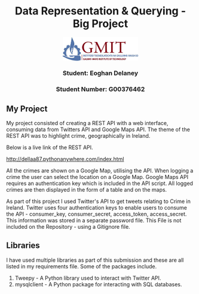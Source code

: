 <p>
    <h1 align="center">Data Representation & Querying - Big Project</h1>
    <p align="center"><img align="center" src='staticpages/img/GMIT.jpg' width=40%/></p>
    <h3 align="center">Student: Eoghan Delaney</h3>
    <h3 align="center">Student Number: G00376462</h3>
</p>

## My Project
<p>My project consisted of creating a REST API with a web interface, consuming data from Twitters API and Google Maps API. The theme of the REST API was to highlight crime, geographically in Ireland.</p>

Below is a live link of the REST API.
<p><a href ="http://dellaa87.pythonanywhere.com/index.html">http://dellaa87.pythonanywhere.com/index.html</a></p>

<p>All the crimes are shown on a Google Map, utilising the API. When logging a crime the user can select the location on a Google Map. Google Maps API requires an authentication key which is included in the API script. All logged crimes are then displayed in the form of a table and on the maps.</p>

<p>As part of this project I used Twitter's API to get tweets relating to Crime in Ireland. Twitter uses four authentication keys to enable users to consume the API - consumer_key, consumer_secret, access_token, access_secret. This information was stored in a separate password file. This File is not included on the Repository - using a Gitignore file. </p>

## Libraries 
I have used multiple libraries as part of this submission and these are all listed in my requirements file. Some of the packages include.

1.  Tweepy - A Python library used to interact with Twitter API.
2.  mysqlclient - A Python package for interacting with SQL databases.

